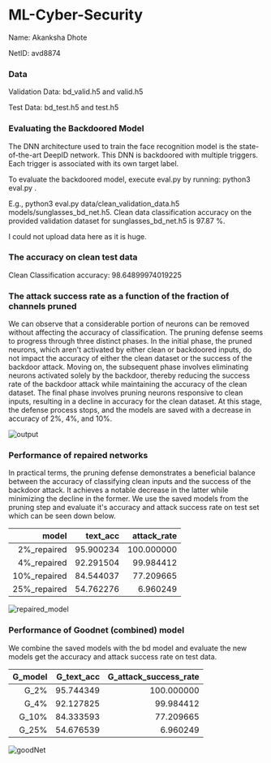 # ML-Cyber-Security

Name: Akanksha Dhote

NetID: avd8874


### Data

Validation Data: bd_valid.h5 and valid.h5

Test Data: bd_test.h5 and test.h5

### Evaluating the Backdoored Model

The DNN architecture used to train the face recognition model is the state-of-the-art DeepID network. This DNN is backdoored with multiple triggers. Each trigger is associated with its own target label.

To evaluate the backdoored model, execute eval.py by running:
python3 eval.py <clean validation data directory> <model directory>.

E.g., python3 eval.py data/clean_validation_data.h5  models/sunglasses_bd_net.h5. Clean data classification accuracy on the provided validation dataset for sunglasses_bd_net.h5 is 97.87 %.

I could not upload data here as it is huge.

### The accuracy on clean test data 

Clean Classification accuracy: 98.64899974019225

### The attack success rate as a function of the fraction of channels pruned

We can observe that a considerable portion of neurons can be removed without affecting the accuracy of classification. The pruning defense seems to progress through three distinct phases. In the initial phase, the pruned neurons, which aren't activated by either clean or backdoored inputs, do not impact the accuracy of either the clean dataset or the success of the backdoor attack. Moving on, the subsequent phase involves eliminating neurons activated solely by the backdoor, thereby reducing the success rate of the backdoor attack while maintaining the accuracy of the clean dataset. The final phase involves pruning neurons responsive to clean inputs, resulting in a decline in accuracy for the clean dataset. At this stage, the defense process stops, and the models are saved with a decrease in accuracy of 2%, 4%, and 10%.


![output](https://github.com/akanksha6/ML-Cyber-Security/assets/26012142/f0d69408-4338-42fe-866b-0124ff766cf6)


### Performance of repaired networks

In practical terms, the pruning defense demonstrates a beneficial balance between the accuracy of classifying clean inputs and the success of the backdoor attack. It achieves a notable decrease in the latter while minimizing the decline in the former. We use the saved models from the pruning step and evaluate it's accuracy and attack success rate on test set which can be seen down below.

|        model |  text_acc | attack_rate |
|-------------:|----------:|------------:|
|  2%_repaired | 95.900234 |  100.000000 |
|  4%_repaired | 92.291504 |   99.984412 |
| 10%_repaired | 84.544037 |   77.209665 |
| 25%_repaired | 54.762276 |    6.960249 |


![repaired_model](https://github.com/akanksha6/ML-Cyber-Security/assets/26012142/946e361f-e355-428c-84d2-2a7b5a786181)


### Performance of Goodnet (combined) model

We combine the saved models with the bd model and evaluate the new models get the accuracy and attack success rate on test data.


| G_model | G_text_acc | G_attack_success_rate |
|--------:|-----------:|----------------------:|
|    G_2% |  95.744349 |            100.000000 |
|    G_4% |  92.127825 |             99.984412 |
|   G_10% |  84.333593 |             77.209665 |
|   G_25% |  54.676539 |              6.960249 |


![goodNet](https://github.com/akanksha6/ML-Cyber-Security/assets/26012142/a67b13fd-9ed4-40b8-9b62-ce1c532be247)


